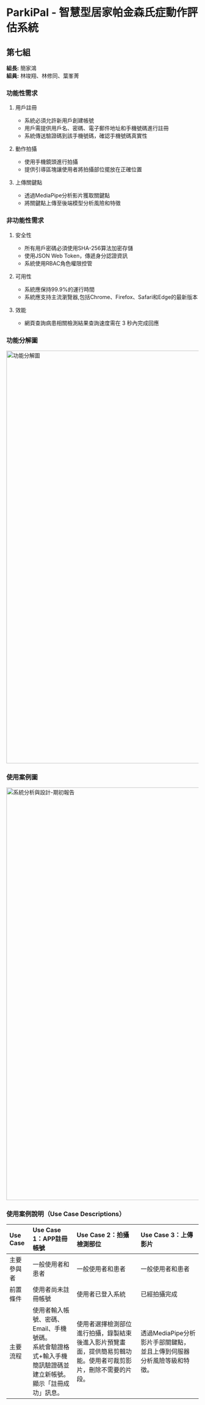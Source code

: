 # ParkiPal - 智慧型居家帕金森氏症動作評估系統

## 第七組
**組長:** 簡家鴻  
**組員:** 林竣翔、林修同、葉峯菁


### 功能性需求
1. 用戶註冊
    * 系統必須允許新用戶創建帳號
    * 用戶需提供用戶名、密碼、電子郵件地址和手機號碼進行註冊
    * 系統傳送驗證碼到該手機號碼，確認手機號碼真實性

2. 動作拍攝
    * 使用手機鏡頭進行拍攝
    * 提供引導區塊讓使用者將拍攝部位擺放在正確位置

3. 上傳關鍵點
    * 透過MediaPipe分析影片獲取關鍵點
    * 將關鍵點上傳至後端模型分析風險和特徵
    
### 非功能性需求
1. 安全性
    * 所有用戶密碼必須使用SHA-256算法加密存儲
    * 使用JSON Web Token，傳遞身分認證資訊
    * 系統使用RBAC角色權限控管
   
2. 可用性
    * 系統應保持99.9%的運行時間
    * 系統應支持主流瀏覽器,包括Chrome、Firefox、Safari和Edge的最新版本

3. 效能
    * 網頁查詢病患相關檢測結果查詢速度需在 3 秒內完成回應

### 功能分解圖
<img width="1920" height="1080" alt="功能分解圖" src="https://github.com/user-attachments/assets/1173fa05-d30e-4150-8687-84b85bc2418d" />

### 使用案例圖 
<img width="1920" height="1080" alt="系統分析與設計-期初報告" src="https://github.com/user-attachments/assets/be54d997-845d-4e54-af7a-594e97415ad4" />



### 使用案例說明（Use Case Descriptions）
| Use Case | Use Case 1：APP註冊帳號                                                | Use Case 2：拍攝檢測部位                                       | Use Case 3：上傳影片                         |
| :------------| :----------------------------------------------------------------- | :------------------------------------------------------ | :-------------------------------------- |
| 主要參與者    | 一般使用者和患者                                                          | 一般使用者和患者                                                | 一般使用者和患者                                |
| 前置條件     | 使用者尚未註冊帳號                                                         | 使用者已登入系統                                                | 已經拍攝完成                                  |
| 主要流程     | 使用者輸入帳號、密碼、Email、手機號碼。<br>系統會驗證格式+輸入手機簡訊驗證碼並建立新帳號。<br>顯示「註冊成功」訊息。 | 使用者選擇檢測部位進行拍攝，錄製結束後進入影片預覽畫面，提供簡易剪輯功能。使用者可裁剪影片，刪除不需要的片段。 | 透過MediaPipe分析影片手部關鍵點，並且上傳到伺服器分析風險等級和特徵。 |

